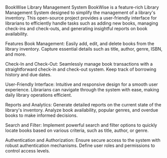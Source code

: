 BookWise Library Management System
BookWise is a feature-rich Library Management System designed to simplify the management of a library's inventory. This open-source project provides a user-friendly interface for librarians to efficiently handle tasks such as adding new books, managing check-ins and check-outs, and generating insightful reports on book availability.

Features
Book Management: Easily add, edit, and delete books from the library inventory. Capture essential details such as title, author, genre, ISBN, and more.

Check-In and Check-Out: Seamlessly manage book transactions with a straightforward check-in and check-out system. Keep track of borrowing history and due dates.

User-Friendly Interface: Intuitive and responsive design for a smooth user experience. Librarians can navigate through the system with ease, making daily library operations efficient.

Reports and Analytics: Generate detailed reports on the current state of the library's inventory. Analyze book availability, popular genres, and overdue books to make informed decisions.

Search and Filter: Implement powerful search and filter options to quickly locate books based on various criteria, such as title, author, or genre.

Authentication and Authorization: Ensure secure access to the system with robust authentication mechanisms. Define user roles and permissions to control access levels.
